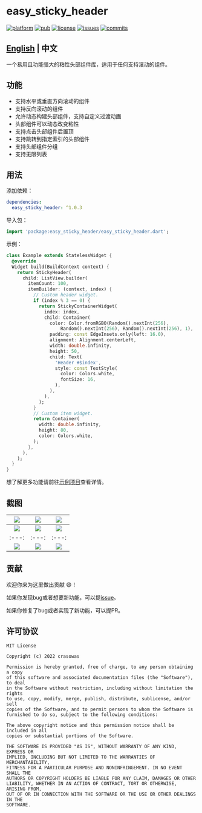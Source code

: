 # easy_sticky_header

[![platform](https://img.shields.io/badge/platform-Flutter-blue.svg?logo=flutter)](https://flutter.dev)
[![pub](https://img.shields.io/pub/v/easy_sticky_header.svg)](https://pub.dev/packages/easy_sticky_header)
[![license](https://img.shields.io/badge/License-MIT-green.svg)](https://opensource.org/licenses/MIT)
[![issues](https://img.shields.io/github/issues/crasowas/easy_sticky_header?logo=github)](https://github.com/crasowas/easy_sticky_header/issues)
[![commits](https://img.shields.io/github/last-commit/crasowas/easy_sticky_header?logo=github)](https://github.com/crasowas/easy_sticky_header/commits)

## [English](https://github.com/crasowas/easy_sticky_header/blob/main/README.md) | 中文

一个易用且功能强大的粘性头部组件库，适用于任何支持滚动的组件。

## 功能

* 支持水平或垂直方向滚动的组件
* 支持反向滚动的组件
* 允许动态构建头部组件，支持自定义过渡动画
* 头部组件可以动态改变粘性
* 支持点击头部组件后置顶
* 支持跳转到指定索引的头部组件
* 支持头部组件分组
* 支持无限列表

## 用法

添加依赖：

```yaml
dependencies:
  easy_sticky_header: ^1.0.3
```

导入包：

```dart
import 'package:easy_sticky_header/easy_sticky_header.dart';
```

示例：

```dart
class Example extends StatelessWidget {
  @override
  Widget build(BuildContext context) {
    return StickyHeader(
      child: ListView.builder(
        itemCount: 100,
        itemBuilder: (context, index) {
          // Custom header widget.
          if (index % 3 == 0) {
            return StickyContainerWidget(
              index: index,
              child: Container(
                color: Color.fromRGBO(Random().nextInt(256),
                    Random().nextInt(256), Random().nextInt(256), 1),
                padding: const EdgeInsets.only(left: 16.0),
                alignment: Alignment.centerLeft,
                width: double.infinity,
                height: 50,
                child: Text(
                  'Header #$index',
                  style: const TextStyle(
                    color: Colors.white,
                    fontSize: 16,
                  ),
                ),
              ),
            );
          }
          // Custom item widget.
          return Container(
            width: double.infinity,
            height: 80,
            color: Colors.white,
          );
        },
      ),
    );
  }
}
```

想了解更多功能请前往[示例项目](https://github.com/crasowas/easy_sticky_header/blob/main/example)查看详情。

## 截图

|![](https://github.com/crasowas/easy_sticky_header/raw/main/screenshots/screenshot1.gif)|![](https://github.com/crasowas/easy_sticky_header/raw/main/screenshots/screenshot2.gif)|![](https://github.com/crasowas/easy_sticky_header/raw/main/screenshots/screenshot3.gif)|
|:---:|:---:|:---:|
|![](https://github.com/crasowas/easy_sticky_header/raw/main/screenshots/screenshot4.gif)|![](https://github.com/crasowas/easy_sticky_header/raw/main/screenshots/screenshot5.gif)|![](https://github.com/crasowas/easy_sticky_header/raw/main/screenshots/screenshot6.gif)|
|:---:|:---:|:---:|
|![](https://github.com/crasowas/easy_sticky_header/raw/main/screenshots/screenshot7.gif)|![](https://github.com/crasowas/easy_sticky_header/raw/main/screenshots/screenshot8.gif)|![](https://github.com/crasowas/easy_sticky_header/raw/main/screenshots/screenshot9.gif)|

## 贡献

欢迎你来为这里做出贡献 😄！

如果你发现bug或者想要新功能，可以提[issue](https://github.com/crasowas/easy_sticky_header/issues)。

如果你修复了bug或者实现了新功能，可以提PR。

## 许可协议

```
MIT License

Copyright (c) 2022 crasowas

Permission is hereby granted, free of charge, to any person obtaining a copy
of this software and associated documentation files (the "Software"), to deal
in the Software without restriction, including without limitation the rights
to use, copy, modify, merge, publish, distribute, sublicense, and/or sell
copies of the Software, and to permit persons to whom the Software is
furnished to do so, subject to the following conditions:

The above copyright notice and this permission notice shall be included in all
copies or substantial portions of the Software.

THE SOFTWARE IS PROVIDED "AS IS", WITHOUT WARRANTY OF ANY KIND, EXPRESS OR
IMPLIED, INCLUDING BUT NOT LIMITED TO THE WARRANTIES OF MERCHANTABILITY,
FITNESS FOR A PARTICULAR PURPOSE AND NONINFRINGEMENT. IN NO EVENT SHALL THE
AUTHORS OR COPYRIGHT HOLDERS BE LIABLE FOR ANY CLAIM, DAMAGES OR OTHER
LIABILITY, WHETHER IN AN ACTION OF CONTRACT, TORT OR OTHERWISE, ARISING FROM,
OUT OF OR IN CONNECTION WITH THE SOFTWARE OR THE USE OR OTHER DEALINGS IN THE
SOFTWARE.
 ```